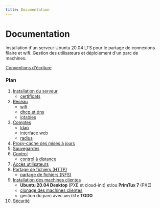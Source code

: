 ```yaml
---
title: Documentation
---
```

# Documentation

Installation d'un serveur Ubuntu 20.04 LTS pour le partage de connexions filaire et wifi. Gestion des utilisateurs et déploiement d'un parc de machines.

[Conventions d'écriture](00-Conventions.md)


### Plan
1. [Installation du serveur](10-Install-serveur.md)
   - [certificats](15-certificats.md)
2. [Réseau](20-Network.md)
   - [wifi](22-network-wifi.md)
   - [dhcp et dns](25-network-dhcp-dns.md)
   - [iptables](28-network-iptables.md)
3. [Comptes](30-Comptes.md)
   - [ldap](32-comptes-ldap.md)
   - [interface web](33-comptes-web.md)
   - [radius](35-comptes-radius.md)
4. [Proxy-cache des mises à jours](40-Proxy-cache-apt.md)
5. [Sauvegardes](50-Sauvegardes.md)
6. [Control](60-Control.md)
   - [control à distance](65-remote-control.md)
7. [Accès utilisateurs](70-Acces-utilisateurs.md)
8. [Partage de fichiers (HTTP)](80-Partage-fichiers-HTTP.md)
   - [partage de fichiers (NFS)](85-partage-fichiers-NFS.md)
9. [Installation des machines clientes](90-Installation-clients.md)
   - **Ubuntu 20.04 Desktop** (PXE et cloud-init) et/ou **PrimTux 7** (PXE)
   - [clonage des machines clientes](92-clone-clients.md)
   - gestion du parc avec ``ansible`` **TODO**
10. [Sécurité](99-Securite.md)
